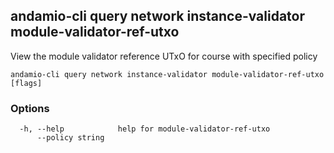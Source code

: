 ## andamio-cli query network instance-validator module-validator-ref-utxo

View the module validator reference UTxO for course with specified policy

```
andamio-cli query network instance-validator module-validator-ref-utxo [flags]
```

### Options

```
  -h, --help            help for module-validator-ref-utxo
      --policy string   
```

